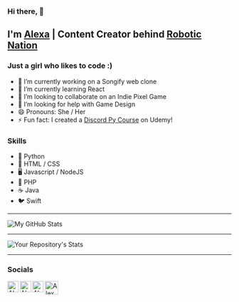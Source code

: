 ### Hi there, 👋
## I'm [Alexa][portfolio] | Content Creator behind [Robotic Nation][youtube]

<!--
**afazio1/afazio1** is a ✨ _special_ ✨ repository because its `README.md` (this file) appears on your GitHub profile.-->

### Just a girl who likes to code :)

- 🔭 I’m currently working on a Songify web clone
- 🌱 I’m currently learning React
- 👯 I’m looking to collaborate on an Indie Pixel Game
- 🤔 I’m looking for help with Game Design
- 😄 Pronouns: She / Her
- ⚡ Fun fact: I created a [Discord Py Course][course] on Udemy! 

### Skills

- 🐍 Python
- 🔆 HTML / CSS
- 🖥️ Javascript / NodeJS
- 🐘 PHP
- ☕ Java
- 🐦 Swift

---

![My GitHub Stats](https://github-readme-stats.vercel.app/api?username=afazio1&show_icons=true)

---

![Your Repository's Stats](https://github-readme-stats.vercel.app/api/top-langs/?username=afazio1&theme=blue-green)

---
### Socials

[<img align="left" alt="Alexa | YouTube" width="25px" src="https://assets.stickpng.com/images/580b57fcd9996e24bc43c545.png"/>][youtube]
[<img align="left" alt="Alexa | Discord" width="25px" src="https://cdn0.iconfinder.com/data/icons/free-social-media-set/24/discord-512.png"/>][discord]
[<img align="left" alt="Alexa | Instagram" width="25px" src="https://i.pinimg.com/originals/43/85/a5/4385a5479214954fa9fab6f1a778623f.png"/>][instagram]
[<img align="left" alt="Alexa | Twitch" width="30px" src="https://res.cloudinary.com/startup-grind/image/upload/c_fill,dpr_2.0,f_auto,g_center,h_250,q_auto:good,w_250/v1/gcs/platform-data-twitch/contentbuilder/avatar_default.png"/>][twitch]


[youtube]: https://www.youtube.com/c/RoboticNation
[discord]: https://discord.gg/qpAxYaF
[instagram]: https://www.instagram.com/robotic.nation/
[course]: https://www.udemy.com/course/discordbotpy/?referralCode=4867E51677EDC7BE8B9C
[twitch]: https://www.twitch.tv/ratgirlboss
[portfolio]: https://www.alexafazio.dev
